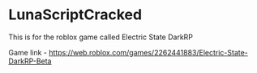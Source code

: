 # LunaScriptCracked

This is for the roblox game called Electric State DarkRP

Game link - https://web.roblox.com/games/2262441883/Electric-State-DarkRP-Beta
